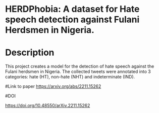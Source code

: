 # HERDPhobia: A dataset for Hate speech detection against Fulani Herdsmen in Nigeria.

 

# Description

This project creates a model for the detection of hate speech against the Fulani herdsmen in Nigeria. The collected tweets were annotated into 3 categories: hate (HT), non-hate (NHT) and indeterminate (IND). 

#Link to paper
https://arxiv.org/abs/2211.15262

#DOI
 	
https://doi.org/10.48550/arXiv.2211.15262


